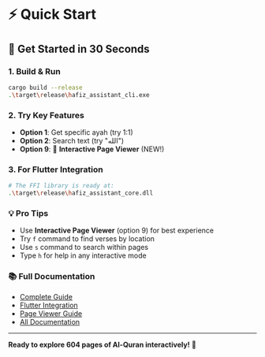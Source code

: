 # ⚡ Quick Start

## 🚀 Get Started in 30 Seconds

### 1. Build & Run
```bash
cargo build --release
.\target\release\hafiz_assistant_cli.exe
```

### 2. Try Key Features
- **Option 1**: Get specific ayah (try 1:1)
- **Option 2**: Search text (try "الله")
- **Option 9**: 📖 **Interactive Page Viewer** (NEW!)

### 3. For Flutter Integration
```bash
# The FFI library is ready at:
.\target\release\hafiz_assistant_core.dll
```

### 💡 Pro Tips
- Use **Interactive Page Viewer** (option 9) for best experience
- Try `f` command to find verses by location
- Use `s` command to search within pages
- Type `h` for help in any interactive mode

### 📚 Full Documentation
- [Complete Guide](docs/QUICK_START_GUIDE.md)
- [Flutter Integration](docs/FLUTTER_INTEGRATION.md)
- [Page Viewer Guide](docs/INTERACTIVE_PAGE_VIEWER.md)
- [All Documentation](docs/)

---
**Ready to explore 604 pages of Al-Quran interactively!** 🕌